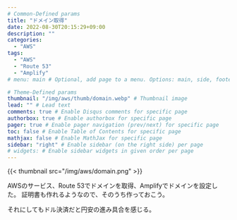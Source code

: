 ```yaml
---
# Common-Defined params
title: "ドメイン取得"
date: 2022-08-30T20:15:29+09:00
description: ""
categories:
  - "AWS"
tags:
  - "AWS"
  - "Route 53"
  - "Amplify"
# menu: main # Optional, add page to a menu. Options: main, side, footer

# Theme-Defined params
thumbnail: "/img/aws/thumb/domain.webp" # Thumbnail image
lead: "" # Lead text
comments: true # Enable Disqus comments for specific page
authorbox: true # Enable authorbox for specific page
pager: true # Enable pager navigation (prev/next) for specific page
toc: false # Enable Table of Contents for specific page
mathjax: false # Enable MathJax for specific page
sidebar: "right" # Enable sidebar (on the right side) per page
# widgets: # Enable sidebar widgets in given order per page
---
```


{{< thumbnail src="/img/aws/domain.png" >}}

AWSのサービス、Route 53でドメインを取得、Amplifyでドメインを設定した。
証明書も作れるようなので、そのうち作っておこう。

それにしてもドル決済だと円安の進み具合を感じる。

